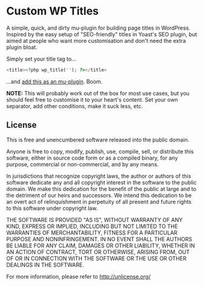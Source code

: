# Custom WP Titles

A simple, quick, and dirty mu-plugin for building page titles in WordPress. Inspired by the easy setup of "SEO-friendly" titles in Yoast's SEO plugin, but aimed at people who want more customisation and don't need the extra plugin bloat.

Simply set your title tag to...

```php
<title><?php wp_title(''); ?></title>
```

...and [add this as an mu-plugin](http://codex.wordpress.org/Must_Use_Plugins). Boom.

**NOTE:** This will probably work out of the box for most use cases, but you should feel free to customise it to your heart's content. Set your own separator, add other conditions, make it suck less, etc.

## License

This is free and unencumbered software released into the public domain.

Anyone is free to copy, modify, publish, use, compile, sell, or
distribute this software, either in source code form or as a compiled
binary, for any purpose, commercial or non-commercial, and by any
means.

In jurisdictions that recognize copyright laws, the author or authors
of this software dedicate any and all copyright interest in the
software to the public domain. We make this dedication for the benefit
of the public at large and to the detriment of our heirs and
successors. We intend this dedication to be an overt act of
relinquishment in perpetuity of all present and future rights to this
software under copyright law.

THE SOFTWARE IS PROVIDED "AS IS", WITHOUT WARRANTY OF ANY KIND,
EXPRESS OR IMPLIED, INCLUDING BUT NOT LIMITED TO THE WARRANTIES OF
MERCHANTABILITY, FITNESS FOR A PARTICULAR PURPOSE AND NONINFRINGEMENT.
IN NO EVENT SHALL THE AUTHORS BE LIABLE FOR ANY CLAIM, DAMAGES OR
OTHER LIABILITY, WHETHER IN AN ACTION OF CONTRACT, TORT OR OTHERWISE,
ARISING FROM, OUT OF OR IN CONNECTION WITH THE SOFTWARE OR THE USE OR
OTHER DEALINGS IN THE SOFTWARE.

For more information, please refer to <http://unlicense.org/>
